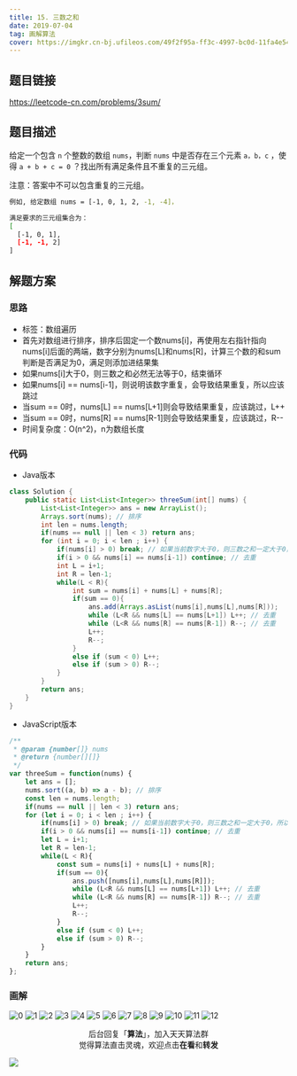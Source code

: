 ```yaml
---
title: 15. 三数之和
date: 2019-07-04
tag: 画解算法
cover: https://imgkr.cn-bj.ufileos.com/49f2f95a-ff3c-4997-bc0d-11fa4e540f10.png
---
```


## 题目链接

https://leetcode-cn.com/problems/3sum/

## 题目描述

给定一个包含 `n` 个整数的数组 `nums`，判断 `nums` 中是否存在三个元素 `a，b，c` ，使得 `a + b + c = 0` ？找出所有满足条件且不重复的三元组。

注意：答案中不可以包含重复的三元组。

```bash
例如, 给定数组 nums = [-1, 0, 1, 2, -1, -4]，

满足要求的三元组集合为：
[
  [-1, 0, 1],
  [-1, -1, 2]
]
```

## 解题方案

### 思路

- 标签：数组遍历
- 首先对数组进行排序，排序后固定一个数nums[i]，再使用左右指针指向nums[i]后面的两端，数字分别为nums[L]和nums[R]，计算三个数的和sum判断是否满足为0，满足则添加进结果集
- 如果nums[i]大于0，则三数之和必然无法等于0，结束循环
- 如果nums[i] == nums[i-1]，则说明该数字重复，会导致结果重复，所以应该跳过
- 当sum == 0时，nums[L] == nums[L+1]则会导致结果重复，应该跳过，L++
- 当sum == 0时，nums[R] == nums[R-1]则会导致结果重复，应该跳过，R--
- 时间复杂度：O(n^2)，n为数组长度

### 代码

- Java版本

```Java
class Solution {
    public static List<List<Integer>> threeSum(int[] nums) {
        List<List<Integer>> ans = new ArrayList();
        Arrays.sort(nums); // 排序
        int len = nums.length;
        if(nums == null || len < 3) return ans;
        for (int i = 0; i < len ; i++) {
            if(nums[i] > 0) break; // 如果当前数字大于0，则三数之和一定大于0，所以结束循环
            if(i > 0 && nums[i] == nums[i-1]) continue; // 去重
            int L = i+1;
            int R = len-1;
            while(L < R){
                int sum = nums[i] + nums[L] + nums[R];
                if(sum == 0){
                    ans.add(Arrays.asList(nums[i],nums[L],nums[R]));
                    while (L<R && nums[L] == nums[L+1]) L++; // 去重
                    while (L<R && nums[R] == nums[R-1]) R--; // 去重
                    L++;
                    R--;
                }
                else if (sum < 0) L++;
                else if (sum > 0) R--;
            }
        }        
        return ans;
    }
}
```

- JavaScript版本

```JavaScript
/**
 * @param {number[]} nums
 * @return {number[][]}
 */
var threeSum = function(nums) {
    let ans = [];
    nums.sort((a, b) => a - b); // 排序
    const len = nums.length;
    if(nums == null || len < 3) return ans;
    for (let i = 0; i < len ; i++) {
        if(nums[i] > 0) break; // 如果当前数字大于0，则三数之和一定大于0，所以结束循环
        if(i > 0 && nums[i] == nums[i-1]) continue; // 去重
        let L = i+1;
        let R = len-1;
        while(L < R){
            const sum = nums[i] + nums[L] + nums[R];
            if(sum == 0){
                ans.push([nums[i],nums[L],nums[R]]);
                while (L<R && nums[L] == nums[L+1]) L++; // 去重
                while (L<R && nums[R] == nums[R-1]) R--; // 去重
                L++;
                R--;
            }
            else if (sum < 0) L++;
            else if (sum > 0) R--;
        }
    }        
    return ans;
};
```


### 画解

![0](https://imgkr.cn-bj.ufileos.com/234e7cf6-c111-4f37-91ba-54d6e62add16.png)
![1](https://imgkr.cn-bj.ufileos.com/e5d3997d-578e-4ebe-8627-ae09de5dc9da.png)
![2](https://imgkr.cn-bj.ufileos.com/01defe9d-a13b-4979-8966-18f5f694ae7d.png)
![3](https://imgkr.cn-bj.ufileos.com/1d469e73-2876-4199-9f9e-a89675dbb8ff.png)
![4](https://imgkr.cn-bj.ufileos.com/42ba7aed-bd6c-40dd-bd4c-e30868588684.png)
![5](https://imgkr.cn-bj.ufileos.com/0951a233-aff2-4262-9fa6-b5c655f29b3b.png)
![6](https://imgkr.cn-bj.ufileos.com/e7826626-e85a-4b52-a2d5-708963d3e522.png)
![7](https://imgkr.cn-bj.ufileos.com/70ad94d2-3184-4c4a-99b2-6557e39d11ad.png)
![8](https://imgkr.cn-bj.ufileos.com/4593d3cc-ce26-49ee-9ab1-d0c6ead0ca23.png)
![9](https://imgkr.cn-bj.ufileos.com/1b8aaf67-b410-42a5-9909-1319e4336e29.png)
![10](https://imgkr.cn-bj.ufileos.com/c7646ee9-6be5-4d4a-ba25-6aa28bb15ae0.png)
![11](https://imgkr.cn-bj.ufileos.com/d8db1334-c3b9-4429-9052-b8fc4bd800ae.png)
![12](https://imgkr.cn-bj.ufileos.com/49f2f95a-ff3c-4997-bc0d-11fa4e540f10.png)


<span style="display:block;text-align:center;">后台回复「<strong>算法</strong>」，加入天天算法群</span>
<span style="display:block;text-align:center;">觉得算法直击灵魂，欢迎点击<strong>在看</strong>和<strong>转发</strong></span>

![](https://imgkr.cn-bj.ufileos.com/f3e6917b-991c-4ef5-a29a-bb5d9af1273a.gif)